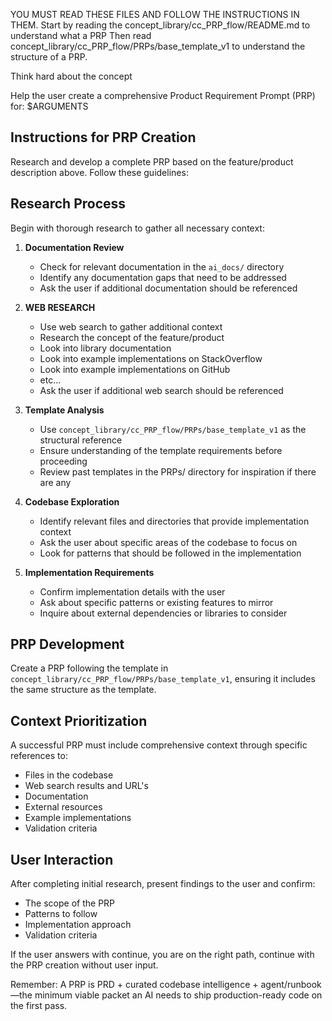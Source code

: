 YOU MUST READ THESE FILES AND FOLLOW THE INSTRUCTIONS IN THEM.
Start by reading the concept_library/cc_PRP_flow/README.md to understand what a PRP
Then read concept_library/cc_PRP_flow/PRPs/base_template_v1 to understand the structure of a PRP.

Think hard about the concept

Help the user create a comprehensive Product Requirement Prompt (PRP) for: $ARGUMENTS

## Instructions for PRP Creation

Research and develop a complete PRP based on the feature/product description above. Follow these guidelines:

## Research Process

Begin with thorough research to gather all necessary context:

1. **Documentation Review**

   - Check for relevant documentation in the `ai_docs/` directory
   - Identify any documentation gaps that need to be addressed
   - Ask the user if additional documentation should be referenced

2. **WEB RESEARCH**

   - Use web search to gather additional context
   - Research the concept of the feature/product
   - Look into library documentation
   - Look into example implementations on StackOverflow
   - Look into example implementations on GitHub
   - etc...
   - Ask the user if additional web search should be referenced

3. **Template Analysis**

   - Use `concept_library/cc_PRP_flow/PRPs/base_template_v1` as the structural reference
   - Ensure understanding of the template requirements before proceeding
   - Review past templates in the PRPs/ directory for inspiration if there are any

4. **Codebase Exploration**

   - Identify relevant files and directories that provide implementation context
   - Ask the user about specific areas of the codebase to focus on
   - Look for patterns that should be followed in the implementation

5. **Implementation Requirements**
   - Confirm implementation details with the user
   - Ask about specific patterns or existing features to mirror
   - Inquire about external dependencies or libraries to consider

## PRP Development

Create a PRP following the template in `concept_library/cc_PRP_flow/PRPs/base_template_v1`, ensuring it includes the same structure as the template.

## Context Prioritization

A successful PRP must include comprehensive context through specific references to:

- Files in the codebase
- Web search results and URL's
- Documentation
- External resources
- Example implementations
- Validation criteria

## User Interaction

After completing initial research, present findings to the user and confirm:

- The scope of the PRP
- Patterns to follow
- Implementation approach
- Validation criteria

If the user answers with continue, you are on the right path, continue with the PRP creation without user input.

Remember: A PRP is PRD + curated codebase intelligence + agent/runbook—the minimum viable packet an AI needs to ship production-ready code on the first pass.
